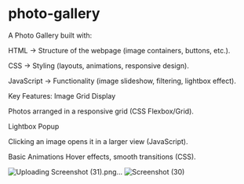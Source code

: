 # photo-gallery
A Photo Gallery built with:

HTML → Structure of the webpage (image containers, buttons, etc.).

CSS → Styling (layouts, animations, responsive design).

JavaScript → Functionality (image slideshow, filtering, lightbox effect).

Key Features:
Image Grid Display

Photos arranged in a responsive grid (CSS Flexbox/Grid).

Lightbox Popup

Clicking an image opens it in a larger view (JavaScript).

Basic Animations 
Hover effects, smooth transitions (CSS).


![Uploading Screenshot (31).png…]()
![Screenshot (30)](https://github.com/user-attachments/assets/0b3a619f-761e-4241-83e0-69f32d3dc126)
